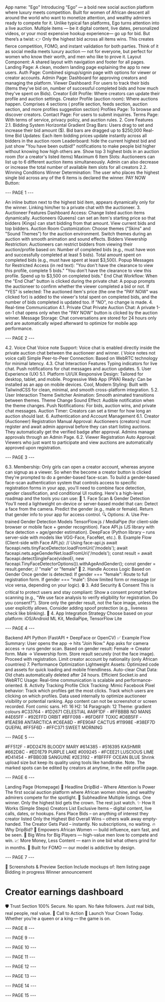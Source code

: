 App name: "Ego"
Introducing “Ego” — a bold new social auction platform where luxury meets competition.
Built for women of African descent all around the world who want to monetize attention, and wealthy
admirers ready to compete for it.
Unlike typical fan platforms, Ego turns attention into a live auction.
Multiple items — be it digital content, live dates, personalized videos, or your most expensive hookup
experience— go up for bid. But there’s a twist:
👉 Only the highest bid across all items wins.
This creates fierce competition, FOMO, and instant validation for both parties.
Think of it as social media meets luxury auction — not for everyone, but perfect for women who know
their worth, and men who like to prove it.
Layout Component: A shared layout with navigation and footer for all pages.
Landing Page: A clean, modern landing page explaining the app to new users.
Auth Page: Combined signup/signin page with options for viewer or creator accounts.
Admin Page: Dashboard for approving creators and managing the platform.
Viewer Dashboard: For users to track their bids (items they've bid on, number of successful
completed bids and how much they've spent on Bids).
Creator Edit Profile: Where creators can update their profile and auction settings.
Creator Profile (auction room): Where auctions happen. Comprises 4 sections ( profile section, feeds
section, auction section, and more profiles suggestion section)
Profiles Page: To browse and discover creators.
Contact Page: For users to submit inquiries.
Terms Page: With terms of service, privacy policy, and auction rules.
2. Core Features
2.1. Bidding System
Horizontal Gradient Drag Bars:
Users drag to set and increase their bid amount ($).
Bid bars are dragged up to $250,000
Real-time Bid Updates:
Each item bidding prices update instantly across all bidders in the auction room
Leaderboard:
hide the current highest bid and just show "You have been outbid!" notifications to make people bid
higher without knowing how high others are.
Show top 3 highest bids in an auction room (for a creator's listed items)
Maximum 6 Item Slots:
Auctioneers can list up to 6 different auction items simultaneously. Admin can also decrease or
increase the total number of available item slots for all creators
2.2. Winning Conditions
Winner Determination:
The user who places the highest single bid across any of the 6 items is declared the winner.
PAY NOW Button:


--- PAGE 1 ---

An inline button next to the highest bid item, appears dynamically only for the winner. Linking
him/her to a private chat with the auctioneer.
3. Auctioneer Features
Dashboard Access:
Change listed auction items dynamically.
Auctioneers (Queens) can set an item's starting price so that bidders (Kings) can start bidding from
that amount.
View current bids and top bidders.
Auction Room Customization:
Choose themes ("Skins" and "Sound Themes") for the auction environment.
Switch themes during an auction with smooth animation and sound effects.
Bidders Viewership Restriction:
Auctioneers can restrict bidders from viewing their auction/profile based on:
Number of completed bids (e.g., must have won and successfully completed at least 5 bids).
Total amount spent on completed bids (e.g., must have spent at least $3,500).
Popup Messages for Restricted Access (in red text):
"You don't have the clearance to view this profile, complete 5 bids."
"You don't have the clearance to view this profile. Spend up to $3,500 on completed bids."
End Chat Workflow:
When the "End Chat" button is clicked during the private chat:
A popup prompts the auctioneer to confirm whether the viewer completed a bid or not.
If "YES" is selected:
The auctioned item's price (the one the "PAY NOW" was clicked for) is added to the viewer's total
spent on completed bids, and the number of bids completed is updated too.
If "NO", no change is made.
4. Real-time Communication
4.1. Private Chat
Private Auction Chat:
A private 1-on-1 chat opens only when the "PAY NOW" button is clicked by the auction winner.
Message Storage:
Chat conversations are stored for 24 hours only and are automatically wiped afterward to optimize
for mobile app performance.


--- PAGE 2 ---

4.2. Voice Chat
Voice note Support:
Voice chat is enabled directly inside the private auction chat between the auctioneer and winner.
( Voice notes not voice call)
Simple Peer-to-Peer Connection:
Based on WebRTC technology for minimal latency.
4.3. Chat Interaction Features
Typing indicators for live chat.
Push notifications for chat messages and auction updates.
5. User Experience (UX)
5.1. Platform UI/UX
Responsive Design:
Tailored for desktop, tablet, and mobile.
Progressive Web App (PWA) Ready:
Can be installed as an app on mobile devices.
Cool, Modern Styling:
Built with TailwindCSS for clean, minimal, and smooth cross-platform integration.
5.2. User Interaction
Theme Switcher Animation:
Smooth animated transitions between themes.
Theme Change Sound Effect:
Audible notification when the theme changes.
Push Notifications:
For bids, auction wins, and private chat messages.
Auction Timer:
Creators can set a timer for how long an auction should last.
6. Authentication and Account Management
6.1. Creator (Auctioneer) Registration
Manual Approval:
Auctioneers (creators) must register and await admin approval before they can start listing auctions.
They automatically get the verified badge after approval.
Admins manage approvals through an Admin Page.
6.2. Viewer Registration
Auto Approval:
Viewers who just want to participate and view auctions are automatically approved upon registration.


--- PAGE 3 ---

6.3. Membership:
Only girls can open a creator account, whereas anyone can signup as a viewer. So when the become a
creator button is clicked they're prompted to do a gender-based face-scan.
To build a gender-based face-scan authentication system that controls access to specific registration
forms in your app, you'll need to combine face detection, gender classification, and conditional UI
routing. Here's a high-level roadmap and the tools you can use:
🔧 1. Face Scan & Gender Detection
You’ll need a lightweight on-device or server-based model that can:
Detect a face from the camera.
Predict the gender (e.g., male or female).
Return that gender info to your app for access control.
🔍 Options:
A. Use Pre-trained Gender Detection Models
TensorFlow.js / MediaPipe (for client-side browser or mobile face + gender recognition).
Face API.js (JS library with face detection + age/gender estimation).
DeepFace (Python library – runs server-side with models like VGG-Face, FaceNet, etc.).
B. Example Flow (Client-side with Face API.js):
// Using face-api.js
await faceapi.nets.tinyFaceDetector.loadFromUri('/models');
await faceapi.nets.ageGenderNet.loadFromUri('/models');
const result = await faceapi.detectSingleFace(videoEl, new
faceapi.TinyFaceDetectorOptions()).withAgeAndGender();
const gender = result.gender; // "male" or "female"
🧠 2. Handle Access Logic Based on Gender
Once gender is detected:
If gender === "female": Route to full registration form.
If gender === "male": Show limited form or message (or vice versa, depending on your logic).
🔒 3. Add Security & Consent
This is critical to protect users and stay compliant:
Show a consent prompt before scanning (e.g., "We use face analysis to verify eligibility for
registration. Do you consent?").
Store only the gender result, not the face image, unless the user explicitly allows.
Consider adding spoof protection (e.g., liveness check like blinking).
📲 4. App Integration Strategy
Choose based on your platform:
iOS/Android
ML Kit, MediaPipe, TensorFlow Lite


--- PAGE 4 ---

Backend API
Python (FastAPI + DeepFace or OpenCV)
✅ Example Flow Summary:
User opens the app → hits "Join Now."
App asks for camera access → runs gender scan.
Based on gender result:
Female → Creator form.
Male → Viewership form.
Store result securely (not the face image).
Proceed with registration.
Limit creator account by nationality (only African countries)
7. Performance Optimization
Lightweight Assets:
Optimized code and assets for quick loading and mobile friendliness.
Auto-clear Chat Data:
Old chats automatically deleted after 24 hours.
Efficient Socket.io and WebRTC Usage:
Real-time communication is scalable and performance-oriented.
8. Activity Tracking
Profile Click Tracking:
Mimic Facebook Pixel behavior:
Track which profiles get the most clicks.
Track which users are clicking on which profiles.
Data used internally to optimize auctioneer visibility or potential ranking.
App content can not be screenshot or screen recorded.
Font comic sans.
H1: 16
H2: 14
Paragraph: 12
Theme: gradient colours
#C33764 - #1D2671 CELESTIAL
#A9F1DF - #FFBBBB NO MANS
#4E65FF - #92EFFD ORBIT
#BFF098 - #6FD6FF TOXIC
#D8B5FF - #1EAE98 ANTARCTICA
#C6EA8D - #FE90AF CACTUS
#11998E -#38EF7D QUEPAL
#FF5F6D - #FFC371 SWEET MORNING


--- PAGE 5 ---

#FF512F - #DD2476 BLOODY MARY
#614385 - #516395 KASHMIR
#662D8C - #ED1E79 PURPLE LAKE
#009245 - #FCEE21 LUSCIOUS LIME
#D41454 - #FBB03B SANGUINE
#2E3192 - #1BFFFF OCEAN BLUE
Shrink upload size but keep its quality using tools like handbrake.
Note. The marked spots can be edited by creators at anytime, in the edit profile page.


--- PAGE 6 ---

Landing Page (Homepage)
🏁 Headline
DripBid – Where Attention Is Power
The first social auction platform where African women shine, and wealthy admirers compete for the
spotlight.
🎯 Subheadline
Multiple listings. One winner.
Only the highest bid gets the crown. The rest just watch.
✨ How It Works (Simple Steps)
Creators List Exclusive Items – digital content, live calls, dates, or hookups.
Fans Place Bids – on anything of interest they creator listed
Only the Highest Bid Overall Wins – others walk away empty-handed.
The Creator Gets Paid – instantly. No subscriptions, no waiting.
🔥 Why DripBid?
👑 Empowers African Women — build influence, earn fast, and be seen.
💸 Big Wins for Big Players — high-value men love to compete and win.
📈 More Money, Less Content — earn in one bid what others grind for in months.
🧠 Built for FOMO — our model is addictive by design.


--- PAGE 7 ---

📱 Screenshots & Preview Section
Include mockups of:
Item listing page
Bidding in progress
Winner announcement
# Creator earnings dashboard
🛡️ Trust Section
100% Secure. No spam. No fake followers. Just real bids, real people, real value.
📣 Call to Action
🚀 Launch Your Crown Today.
Whether you’re a queen or a king — the game is on.


--- PAGE 8 ---



--- PAGE 9 ---



--- PAGE 10 ---



--- PAGE 11 ---



--- PAGE 12 ---



--- PAGE 13 ---



--- PAGE 14 ---



--- PAGE 15 ---

